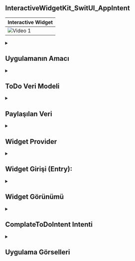 ## InteractiveWidgetKit_SwitUI_AppIntent
| Interactive Widget |
|---------|
| ![Video 1](https://github.com/user-attachments/assets/22a8dc8d-e506-4db0-96c6-ad950186bbb2) | 


 <details>
    <summary><h2>Uygulamanın Amacı </h2></summary>
    Proje Amacı
   Bu SwiftUI uygulaması, kullanıcıların etkileşimli widget'lar ile "To-Do Listesi" (Yapılacaklar Listesi) öğelerini takip etmelerini ve tamamlanmış öğeleri işaretlemelerini sağlar. Widget, kullanıcıların günlük görevlerini hızlı bir şekilde gözden geçirmesine ve tamamladıklarında bunları işaretlemelerine olanak tanır. Bu uygulama, aynı zamanda iOS 17'deki WidgetKit özelliklerini kullanarak widget'lar arasında veri paylaşımını ve etkileşimi gösterir
  </details>  

  <details>
    <summary><h2>ToDo Veri Modeli</h2></summary>
    Bu yapı, her bir ToDo öğesini temsil eder. Identifiable protokolünü benimseyerek, her öğe benzersiz bir kimlik (id) alır. name özelliği görev adı, isDone ise görevin tamamlanıp tamamlanmadığını belirten bir boolean değeri tutar
    
    ```
     struct ToDo: Identifiable {
    let id: String = UUID().uuidString
    var name: String
    var isDone: Bool = false
    }



    ```
  </details> 


  <details>
    <summary><h2>Paylaşılan Veri</h2></summary>
    SharedDatas sınıfı, uygulama genelinde veri paylaşımını sağlayan bir singleton (tekil) sınıfıdır. Burada, toDos dizisi sabit verilerle (önceden belirlenmiş görevlerle) başlatılmıştır. Bu veri, widget tarafından görüntülenir ve güncellenir
    
    ```
    class SharedDatas {
    static let shared = SharedDatas()
    
    var toDos: [ToDo] = [
        .init(name: "Spor Gidiceksin"),
        .init(name: "Toplantiya Katil"),
        .init(name: "Kopegi Yuruyuse Cikar")
    ]
    }
    ```
  </details> 


  <details>
    <summary><h2>Widget Provider</h2></summary>
   Provider, WidgetKit tarafından kullanılan bir TimelineProvider protokolünü uygular. Bu protokol, widget'ın görüntüleneceği zamanı ve veriyi belirler:
   placeholder: Widget ilk başlatıldığında görüntülenecek geçici veriyi döner.
   getSnapshot: Widget'ın anlık görüntüsünü döner (gösterim için).
   getTimeline: Widget'ın zaman çizelgesini oluşturur ve ne zaman güncelleneceğini belirler. Burada, ilk üç öğe gösterilmektedir
    
    ```
    struct Provider: TimelineProvider {
    func placeholder(in context: Context) -> ToDoEntry {
        ToDoEntry(toDoToDisplay: Array(SharedDatas.shared.toDos.prefix(3)))
    }

    func getSnapshot(in context: Context, completion: @escaping (ToDoEntry) -> ()) {
        let entry = ToDoEntry(toDoToDisplay: Array(SharedDatas.shared.toDos.prefix(3)))
        completion(entry)
    }

    func getTimeline(in context: Context, completion: @escaping (Timeline<Entry>) -> ()) {
        let toDisplay = Array(SharedDatas.shared.toDos.prefix(3))
        let timeline = Timeline(entries: [ToDoEntry(toDoToDisplay: toDisplay)], policy: .atEnd)
        completion(timeline)
    }
    }




    ```
  </details> 

  

  
  <details>
    <summary><h2>Widget Girişi (Entry):</h2></summary>
     ToDoEntry, TimelineEntry protokolüne uyar ve widget'ın görüntüleyeceği veriyi içerir. Bu yapıda, gösterilecek olan görevler (toDoToDisplay) listesi tutulur
    
    ```
     struct ToDoEntry: TimelineEntry {
    let date: Date = .now
    var toDoToDisplay: [ToDo]
    }


    ```
  </details> 

  <details>
    <summary><h2>Widget Görünümü</h2></summary>
      ToDoWidgetEntryView, widget'ı ekranda görsel olarak sunar. Burada:
      Text ile başlık eklenir.
      ForEach kullanılarak, her bir ToDo öğesi bir Button ile birlikte gösterilir.
      Button'ın tıklanması, ComplateToDoIntent intentini tetikler ve ilgili öğe tamamlanmış olarak işaretlenir.
      Eğer tüm görevler tamamlanmışsa, "ToDos Completed" yazısı gösterilir.
    
    ```
     struct ToDoWidgetEntryView: View {
    var entry: Provider.Entry

    var body: some View {
        VStack {
            Text("ToDo Items")
                .fontWeight(.bold)
                .padding(.bottom, 5)
            VStack {
                if entry.toDoToDisplay.isEmpty {
                    Text("ToDos Completed")
                } else {
                    ForEach(entry.toDoToDisplay) { toDo in
                        HStack {
                            Button(intent: ComplateToDoIntent(id: toDo.id)) {
                                Image(systemName: toDo.isDone ? "checkmark.circle.fill" : "circle").foregroundStyle(.blue)
                            }.buttonStyle(.plain)

                            VStack(alignment: .leading) {
                                Text(toDo.name).lineLimit(1).textScale(.secondary).strikethrough(toDo.isDone)
                                Divider()
                            }
                        }
                    }
                }
            }
        }
    }
    }




    ```
  </details> 




  <details>
    <summary><h2>ComplateToDoIntent Intenti</h2></summary>
      ComplateToDoIntent, kullanıcıların bir görevi tamamlaması için bir intent tanımlar. Bu intent, aşağıdaki adımları izler:
      id parametresi ile, hangi görevin tamamlanacağı belirlenir.
      perform() fonksiyonu, bu id ile toDos listesinde bir öğe arar.
      Öğenin isDone durumu, toggle() fonksiyonu ile tersine çevrilir (tamamlanmış/olmayan duruma gelir)
    
    ```
     struct ComplateToDoIntent: AppIntent {
    static var title: LocalizedStringResource = "Complete To Do"
    
    @Parameter(title:"ToDo ID")
    var id: String
    
    init() {}

    init(id: String) {
        self.id = id
    }

    func perform() async throws -> some IntentResult {
        if let index = SharedDatas.shared.toDos.firstIndex(where: {
            $0.id == id
        }) {
            SharedDatas.shared.toDos[index].isDone.toggle()
            print("Database update")
        }
        return .result()
    }
    }





    ```
  </details> 



  


<details>
    <summary><h2>Uygulama Görselleri </h2></summary>
    
    
 <table style="width: 100%;">
    <tr>
        <td style="text-align: center; width: 16.67%;">
            <h4 style="font-size: 14px;">Etkilesimli Widget Buyuk Gorunum</h4>
            <img src="https://github.com/user-attachments/assets/a7c155f0-0fc0-4676-bd8c-f5ff360d4faf" style="width: 100%; height: auto;">
        </td>
        <td style="text-align: center; width: 16.67%;">
            <h4 style="font-size: 14px;">Etkilesimli Widget Kucuk Gorunum</h4>
            <img src="https://github.com/user-attachments/assets/ab622ee5-ef5a-4554-8504-ae96f7cf82e6" style="width: 100%; height: auto;">
        </td>
    </tr>
</table>
  </details> 
